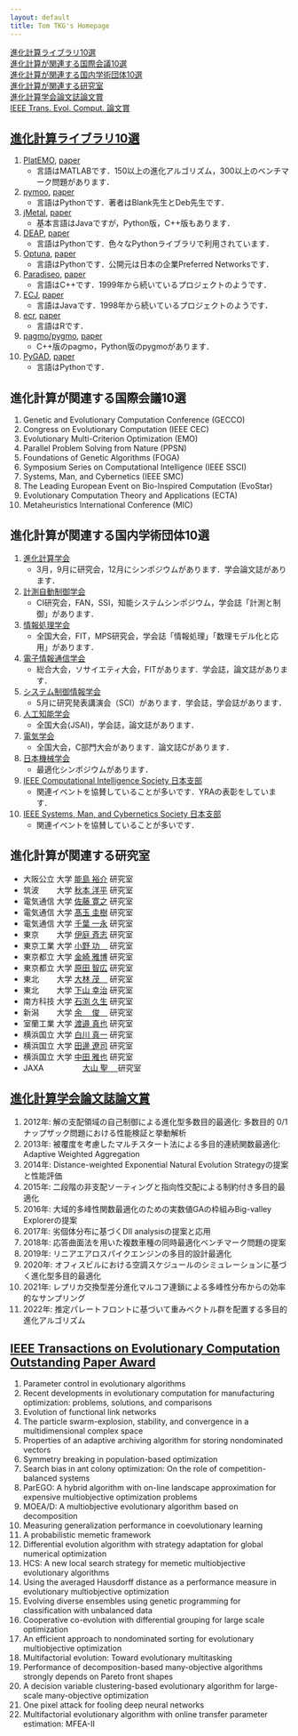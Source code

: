 ```yaml
---
layout: default
title: Tom TKG's Homepage
---
```


[進化計算ライブラリ10選](#進化計算ライブラリ10選)  
[進化計算が関連する国際会議10選](#進化計算が関連する国際会議10選)  
[進化計算が関連する国内学術団体10選](#進化計算が関連する国内学術団体10選)  
[進化計算が関連する研究室](#進化計算が関連する研究室)  
[進化計算学会論文誌論文賞](#進化計算学会論文誌論文賞)  
[IEEE Trans. Evol. Comput. 論文賞](#ieee-transactions-on-evolutionary-computation-outstanding-paper-award)  

## [進化計算ライブラリ10選](https://raw.githubusercontent.com/tomtkg/tomtkg.github.io/master/data/library.bib)
1. [PlatEMO](https://github.com/BIMK/PlatEMO), [paper](https://doi.org/10.1109/MCI.2017.2742868)
    - 言語はMATLABです．150以上の進化アルゴリズム，300以上のベンチマーク問題があります．
1. [pymoo](https://github.com/anyoptimization/pymoo), [paper](https://doi.org/10.1109/ACCESS.2020.2990567)
    - 言語はPythonです．著者はBlank先生とDeb先生です．
1. [jMetal](https://github.com/jMetal/jMetal), [paper](https://doi.org/10.1145/2739482.2768462)
    - 基本言語はJavaですが，Python版，C++版もあります．
1. [DEAP](https://github.com/DEAP/deap), [paper](https://jmlr.csail.mit.edu/papers/v13/fortin12a.html)
    - 言語はPythonです．色々なPythonライブラリで利用されています．
1. [Optuna](https://github.com/optuna/optuna), [paper](https://doi.org/10.1145/3292500.3330701)
    - 言語はPythonです．公開元は日本の企業Preferred Networksです．
1. [Paradiseo](https://github.com/nojhan/paradiseo), [paper](https://doi.org/10.1145/3449726.3463276)
    - 言語はC++です．1999年から続いているプロジェクトのようです．
1. [ECJ](https://github.com/GMUEClab/ecj), [paper](https://doi.org/10.1145/3319619.3326865)
    - 言語はJavaです．1998年から続いているプロジェクトのようです．
1. [ecr](https://github.com/jakobbossek/ecr2), [paper](http://doi.acm.org/10.1145/3205651.3208312)
    - 言語はRです．
1. [pagmo/pygmo](https://github.com/esa/pagmo2), [paper](https://doi.org/10.21105/joss.02338)
    - C++版のpagmo，Python版のpygmoがあります．
1. [PyGAD](https://github.com/ahmedfgad/GeneticAlgorithmPython), [paper](https://arxiv.org/abs/2106.06158)
    - 言語はPythonです．

## 進化計算が関連する国際会議10選
1. Genetic and Evolutionary Computation Conference (GECCO)
1. Congress on Evolutionary Computation (IEEE CEC)
1. Evolutionary Multi-Criterion Optimization (EMO)
1. Parallel Problem Solving from Nature (PPSN)
1. Foundations of Genetic Algorithms (FOGA)
1. Symposium Series on Computational Intelligence (IEEE SSCI)
1. Systems, Man, and Cybernetics (IEEE SMC)
1. The Leading European Event on Bio-Inspired Computation (EvoStar)
1. Evolutionary Computation Theory and Applications (ECTA)
1. Metaheuristics International Conference (MIC)

## 進化計算が関連する国内学術団体10選
1. [進化計算学会](http://www.jpnsec.org)
    - 3月，9月に研究会，12月にシンポジウムがあります．学会論文誌があります．
1. [計測自動制御学会](https://www.sice.jp)
    - CI研究会，FAN，SSI，知能システムシンポジウム，学会誌「計測と制御」があります．
1. [情報処理学会](https://www.ipsj.or.jp)
    - 全国大会，FIT，MPS研究会，学会誌「情報処理」「数理モデル化と応用」があります．
1. [電子情報通信学会](https://www.ieice.org/jpn_r)
    - 総合大会，ソサイエティ大会，FITがあります．学会誌，論文誌があります．
1. [システム制御情報学会](https://www.iscie.or.jp)
    - 5月に研究発表講演会（SCI）があります．学会誌，学会誌があります．
1. [人工知能学会](https://www.ai-gakkai.or.jp)
    - 全国大会(JSAI)，学会誌，論文誌があります．
1. [電気学会](https://www.iee.jp)
    - 全国大会，C部門大会があります．論文誌Cがあります．
1. [日本機械学会](https://www.jsme.or.jp)
    - 最適化シンポジウムがあります．
1. [IEEE Computational Intelligence Society ⽇本⽀部](http://www.ieee-jp.org/section/tokyo/chapter/CIS-11/index.php?TopPage-J)
    - 関連イベントを協賛していることが多いです．YRAの表彰をしています．
1. [IEEE Systems, Man, and Cybernetics Society ⽇本⽀部](https://www.ieee-jp.org/section/tokyo/chapter/SMC-28)
    - 関連イベントを協賛していることが多いです．

## 進化計算が関連する研究室
- 大阪公立 大学 [能島 裕介](https://cil-omu.herokuapp.com/index_j.php) 研究室
- 筑波　　 大学 [秋本 洋平](https://www.bbo.cs.tsukuba.ac.jp) 研究室
- 電気通信 大学 [佐藤 寛之](https://nic.lab.uec.ac.jp) 研究室
- 電気通信 大学 [髙玉 圭樹](http://www.cas.lab.uec.ac.jp) 研究室
- 電気通信 大学 [千葉 一永](http://www.di.mi.uec.ac.jp) 研究室
- 東京　　 大学 [伊庭 斉志](http://www.iba.t.u-tokyo.ac.jp) 研究室
- 東京工業 大学 [小野 功　](http://www.ic.dis.titech.ac.jp/main/doku.php) 研究室
- 東京都立 大学 [金崎 雅博](https://kana2013.blogspot.com) 研究室
- 東京都立 大学 [原田 智広](https://www.comp.sd.tmu.ac.jp/tomohiro-harada) 研究室
- 東北　　 大学 [大林 茂　](http://www.ifs.tohoku.ac.jp/edge/oobayashi/J_oobayashi_official.html) 研究室
- 東北　　 大学 [下山 幸治](https://www.ifs.tohoku.ac.jp/shimoyama) 研究室
- 南方科技 大学 [石渕 久生](https://hisaolab-sustech.github.io) 研究室
- 新潟　　 大学 [余　 俊　](https://www.eng.niigata-u.ac.jp/~yujun) 研究室
- 室蘭工業 大学 [渡邉 真也](http://is.csse.muroran-it.ac.jp/index.php?Computational%20Intelligence%20Laboratory) 研究室
- 横浜国立 大学 [白川 真一](http://shiralab.ynu.ac.jp) 研究室
- 横浜国立 大学 [田邊 遼司](https://aopt-lab.github.io) 研究室
- 横浜国立 大学 [中田 雅也](http://www.nkt.ynu.ac.jp) 研究室
- JAXA　　　　　[大山 聖　 ](https://ladse.eng.isas.jaxa.jp) 研究室

## [進化計算学会論文誌論文賞](https://raw.githubusercontent.com/tomtkg/tomtkg.github.io/master/data/tjpnsec.bib)
1. 2012年: 解の支配領域の自己制御による進化型多数目的最適化: 多数目的 0/1 ナップザック問題における性能検証と挙動解析
1. 2013年: 被覆度を考慮したマルチスタート法による多目的連続関数最適化: Adaptive Weighted Aggregation
1. 2014年: Distance-weighted Exponential Natural Evolution Strategyの提案と性能評価
1. 2015年: 二段階の非支配ソーティングと指向性交配による制約付き多目的最適化
1. 2016年: 大域的多峰性関数最適化のための実数値GAの枠組みBig-valley Explorerの提案
1. 2017年: 劣個体分布に基づくDII analysisの提案と応用
1. 2018年: 応答曲面法を用いた複数車種の同時最適化ベンチマーク問題の提案
1. 2019年: リニアエアロスパイクエンジンの多目的設計最適化
1. 2020年: オフィスビルにおける空調スケジュールのシミュレーションに基づく進化型多目的最適化
1. 2021年: レプリカ交換型差分進化マルコフ連鎖による多峰性分布からの効率的なサンプリング
1. 2022年: 推定パレートフロントに基づいて重みベクトル群を配置する多目的進化アルゴリズム

## [IEEE Transactions on Evolutionary Computation Outstanding Paper Award](https://raw.githubusercontent.com/tomtkg/tomtkg.github.io/master/data/tevc.bib)
1. Parameter control in evolutionary algorithms
1. Recent developments in evolutionary computation for manufacturing optimization: problems, solutions, and comparisons
1. Evolution of functional link networks
1. The particle swarm-explosion, stability, and convergence in a multidimensional complex space
1. Properties of an adaptive archiving algorithm for storing nondominated vectors
1. Symmetry breaking in population-based optimization
1. Search bias in ant colony optimization: On the role of competition-balanced systems
1. ParEGO: A hybrid algorithm with on-line landscape approximation for expensive multiobjective optimization problems
1. MOEA/D: A multiobjective evolutionary algorithm based on decomposition
1. Measuring generalization performance in coevolutionary learning
1. A probabilistic memetic framework
1. Differential evolution algorithm with strategy adaptation for global numerical optimization
1. HCS: A new local search strategy for memetic multiobjective evolutionary algorithms
1. Using the averaged Hausdorff distance as a performance measure in evolutionary multiobjective optimization
1. Evolving diverse ensembles using genetic programming for classification with unbalanced data
1. Cooperative co-evolution with differential grouping for large scale optimization
1. An efficient approach to nondominated sorting for evolutionary multiobjective optimization
1. Multifactorial evolution: Toward evolutionary multitasking
1. Performance of decomposition-based many-objective algorithms strongly depends on Pareto front shapes
1. A decision variable clustering-based evolutionary algorithm for large-scale many-objective optimization
1. One pixel attack for fooling deep neural networks
1. Multifactorial evolutionary algorithm with online transfer parameter estimation: MFEA-II
